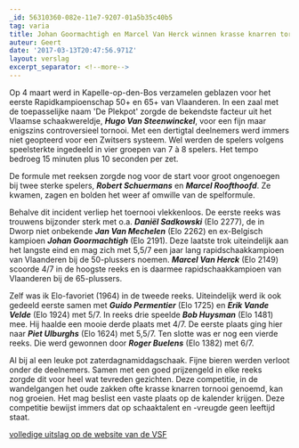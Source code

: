 ```yaml
---
_id: 56310360-082e-11e7-9207-01a5b35c40b5
tag: varia
title: Johan Goormachtigh en Marcel Van Herck winnen krasse knarren tornooi
auteur: Geert
date: '2017-03-13T20:47:56.971Z'
layout: verslag
excerpt_separator: <!--more-->
---
```

Op 4 maart werd in Kapelle-op-den-Bos verzamelen geblazen voor het eerste Rapidkampioenschap 50+ en 65+ van Vlaanderen. In een zaal met de toepasselijke naam 'De Plekpot' zorgde de bekendste facteur uit het Vlaamse schaakwereldje, **_Hugo Van Steenwinckel_**, voor een fijn maar enigszins controversieel tornooi. Met een dertigtal deelnemers werd immers niet geopteerd voor een Zwitsers systeem. Wel werden de spelers volgens speelsterkte ingedeeld in vier groepen van 7 à 8 spelers. Het tempo bedroeg 15 minuten plus 10 seconden per zet.<!--more-->

De formule met reeksen zorgde nog voor de start voor groot ongenoegen bij twee sterke spelers, **_Robert Schuermans_** en **_Marcel Roofthoofd_**. Ze kwamen, zagen en bolden het weer af omwille van de spelformule.

Behalve dit incident verliep het toernooi vlekkenloos. De eerste reeks was trouwens bijzonder sterk met o.a. **_Daniël Sadkowski_** (Elo 2277), de in Dworp niet onbekende **_Jan Van Mechelen_** (Elo 2262) en ex-Belgisch kampioen **_Johan Goormachtigh_** (Elo 2191). Deze laatste trok uiteindelijk aan het langste eind en mag zich met 5,5/7 een jaar lang rapidschaakkampioen van Vlaanderen bij de 50-plussers noemen. **_Marcel Van Herck_** (Elo 2149) scoorde 4/7 in de hoogste reeks en is daarmee rapidschaakkampioen van Vlaanderen bij de 65-plussers.

Zelf was ik Elo-favoriet (1964) in de tweede reeks. Uiteindelijk werd ik ook gedeeld eerste samen met **_Guido Permentier_** (Elo 1725) en **_Erik Vande Velde_** (Elo 1924) met 5/7. In reeks drie speelde **_Bob Huysman_** (Elo 1481) mee. Hij haalde een mooie derde plaats met 4/7. De eerste plaats ging hier naar **_Piet Ulburghs_** (Elo 1624) met 5,5/7. Ten slotte was er nog een vierde reeks. Die werd gewonnen door **_Roger Buelens_**  (Elo 1382) met 6/7.

Al bij al een leuke pot zaterdagnamiddagschaak. Fijne bieren werden verloot onder de deelnemers. Samen met een goed prijzengeld in elke reeks zorgde dit voor heel wat tevreden gezichten. Deze competitie, in de wandelgangen het oude zakken ofte krasse knarren tornooi genoemd, kan nog groeien. Het mag beslist een vaste plaats op de kalender krijgen. Deze competitie bewijst immers dat op schaaktalent en -vreugde geen leeftijd staat.

[volledige uitslag op de website van de VSF](https://sites.google.com/site/vlaamseschaakfederatie/historiek/recente-toernooien/1e-vsf-rapid-50-65)
